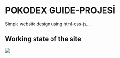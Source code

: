 <h1>POKODEX GUIDE-PROJESİ</h1>


Simple website design using html-css-js...




<h2> Working state of the site </h2>

![](ekran.gif)